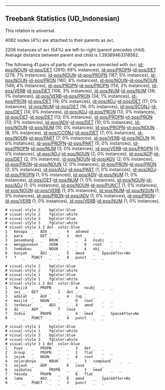 

--------------------------------------------------------------------------------

## Treebank Statistics (UD_Indonesian)

This relation is universal.

4062 nodes (4%) are attached to their parents as `det`.

2206 instances of `det` (54%) are left-to-right (parent precedes child).
Average distance between parent and child is 1.39389463318562.

The following 41 pairs of parts of speech are connected with `det`: [id-pos/NOUN]()-[id-pos/DET]() (2810; 69% instances), [id-pos/PROPN]()-[id-pos/DET]() (279; 7% instances), [id-pos/NOUN]()-[id-pos/PROPN]() (187; 5% instances), [id-pos/NOUN]()-[id-pos/PRON]() (160; 4% instances), [id-pos/NOUN]()-[id-pos/NOUN]() (149; 4% instances), [id-pos/PROPN]()-[id-pos/PROPN]() (114; 3% instances), [id-pos/VERB]()-[id-pos/DET]() (106; 3% instances), [id-pos/NUM]()-[id-pos/NUM]() (38; 1% instances), [id-pos/VERB]()-[id-pos/PRON]() (34; 1% instances), [id-pos/PRON]()-[id-pos/DET]() (19; 0% instances), [id-pos/ADJ]()-[id-pos/DET]() (17; 0% instances), [id-pos/NUM]()-[id-pos/DET]() (16; 0% instances), [id-pos/SCONJ]()-[id-pos/DET]() (14; 0% instances), [id-pos/ADJ]()-[id-pos/PRON]() (13; 0% instances), [id-pos/DET]()-[id-pos/DET]() (13; 0% instances), [id-pos/PROPN]()-[id-pos/PRON]() (13; 0% instances), [id-pos/ADV]()-[id-pos/DET]() (10; 0% instances), [id-pos/NOUN]()-[id-pos/NUM]() (10; 0% instances), [id-pos/PROPN]()-[id-pos/NOUN]() (8; 0% instances), [id-pos/CCONJ]()-[id-pos/DET]() (7; 0% instances), [id-pos/NOUN]()-[id-pos/PART]() (7; 0% instances), [id-pos/VERB]()-[id-pos/NOUN]() (6; 0% instances), [id-pos/PROPN]()-[id-pos/PART]() (5; 0% instances), [id-pos/PROPN]()-[id-pos/NUM]() (3; 0% instances), [id-pos/VERB]()-[id-pos/PROPN]() (3; 0% instances), [id-pos/ADJ]()-[id-pos/NOUN]() (2; 0% instances), [id-pos/ADP]()-[id-pos/DET]() (2; 0% instances), [id-pos/NOUN]()-[id-pos/ADV]() (2; 0% instances), [id-pos/PRON]()-[id-pos/NOUN]() (2; 0% instances), [id-pos/PRON]()-[id-pos/PRON]() (2; 0% instances), [id-pos/ADJ]()-[id-pos/PART]() (1; 0% instances), [id-pos/ADJ]()-[id-pos/PROPN]() (1; 0% instances), [id-pos/ADV]()-[id-pos/NUM]() (1; 0% instances), [id-pos/DET]()-[id-pos/NUM]() (1; 0% instances), [id-pos/NOUN]()-[id-pos/ADJ]() (1; 0% instances), [id-pos/NOUN]()-[id-pos/PUNCT]() (1; 0% instances), [id-pos/NOUN]()-[id-pos/VERB]() (1; 0% instances), [id-pos/NUM]()-[id-pos/NOUN]() (1; 0% instances), [id-pos/PRON]()-[id-pos/ADV]() (1; 0% instances), [id-pos/PRON]()-[id-pos/VERB]() (1; 0% instances), [id-pos/VERB]()-[id-pos/NUM]() (1; 0% instances).


~~~ conllu
# visual-style 2	bgColor:blue
# visual-style 2	fgColor:white
# visual-style 3	bgColor:blue
# visual-style 3	fgColor:white
# visual-style 3 2 det	color:blue
1	Kenapa	_	ADV	_	_	4	advmod	_	_
2	para	_	DET	_	_	3	det	_	_
3	penambang	_	NOUN	_	_	4	nsubj	_	_
4	menggunakan	_	VERB	_	_	0	root	_	_
5	tembakau	_	NOUN	_	_	4	obj	_	_
6	kunyah	_	ADJ	_	_	5	amod	_	SpaceAfter=No
7	?	_	PUNCT	_	_	4	punct	_	_

~~~


~~~ conllu
# visual-style 2	bgColor:blue
# visual-style 2	fgColor:white
# visual-style 1	bgColor:blue
# visual-style 1	fgColor:white
# visual-style 1 2 det	color:blue
1	Masjid	_	PROPN	_	_	4	nsubj	_	_
2	ini	_	DET	_	_	1	det	_	_
3	adalah	_	AUX	_	_	4	cop	_	_
4	masjid	_	NOUN	_	_	0	root	_	_
5	terbesar	_	ADJ	_	_	4	amod	_	_
6	di	_	ADP	_	_	7	case	_	_
7	India	_	PROPN	_	_	4	nmod	_	SpaceAfter=No
8	.	_	PUNCT	_	_	4	punct	_	_

~~~


~~~ conllu
# visual-style 1	bgColor:blue
# visual-style 1	fgColor:white
# visual-style 3	bgColor:blue
# visual-style 3	fgColor:white
# visual-style 3 1 det	color:blue
1	Fuyo	_	PROPN	_	_	3	det	_	_
2	Group	_	PROPN	_	_	1	flat	_	_
3	jejak	_	NOUN	_	_	0	root	_	_
4	sejarahnya	_	NOUN	_	_	3	compound	_	_
5	sejauh	_	ADP	_	_	6	case	_	_
6	zaibatsu	_	PROPN	_	_	3	nmod	_	_
7	Yasuda	_	PROPN	_	_	6	flat	_	_
8	lama	_	ADJ	_	_	6	amod	_	SpaceAfter=No
9	.	_	PUNCT	_	_	3	punct	_	_

~~~


